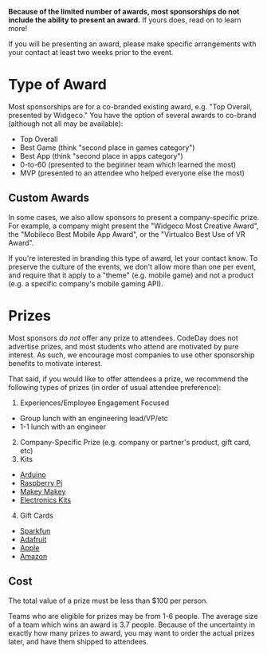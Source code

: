 **Because of the limited number of awards, most sponsorships do not include the ability to present an award.** If yours does, read on to learn more!

If you will be presenting an award, please make specific arrangements with your contact at least two weeks prior to the event.

# Type of Award

Most sponsorships are for a co-branded existing award, e.g. "Top Overall, presented by Widgeco." You have the option of several awards to co-brand (although not all may be available):

- Top Overall
- Best Game (think "second place in games category")
- Best App (think "second place in apps category")
- 0-to-60 (presented to the beginner team which learned the most)
- MVP (presented to an attendee who helped everyone else the most)

## Custom Awards

In some cases, we also allow sponsors to present a company-specific prize. For example, a company might present the "Widgeco Most Creative Award", the "Mobileco Best Mobile App Award", or the "Virtualco Best Use of VR Award".

If you're interested in branding this type of award, let your contact know. To preserve the culture of the events, we don't allow more than one per event, and require that it apply to a "theme" (e.g. mobile game) and not a product (e.g. a specific company's mobile gaming API).


# Prizes

Most sponsors _do not_ offer any prize to attendees. CodeDay does not advertise prizes, and most students who attend are motivated by pure interest. As such, we encourage most companies to use other sponsorship benefits to motivate interest.

That said, if you would like to offer attendees a prize, we recommend the following types of prizes (in order of usual attendee preference):

1. Experiences/Employee Engagement Focused
  * Group lunch with an engineering lead/VP/etc
  * 1-1 lunch with an engineer
2. Company-Specific Prize (e.g. company or partner's product, gift card, etc)
3. Kits
  * [Arduino](https://www.amazon.com/dp/B01EWOE0UU)
  * [Raspberry Pi](https://www.amazon.com/s?field-keywords=raspberry+pi)
  * [Makey Makey](https://www.amazon.com/dp/B008SFLEPE)
  * [Electronics Kits](https://www.sparkfun.com/products/13930)
4. Gift Cards
  * [Sparkfun](https://www.sparkfun.com/gift_certificates)
  * [Adafruit](https://www.adafruit.com/category/14)
  * [Apple](https://www.apple.com/shop/gift-cards)
  * [Amazon](https://www.amazon.com/gift-cards)

## Cost

The total value of a prize must be less than $100 per person.

Teams who are eligible for prizes may be from 1-6 people. The average size of a team which wins an award is 3.7 people. Because of the uncertainty in exactly how many prizes to award, you may want to order the actual prizes later, and have them shipped to attendees.
